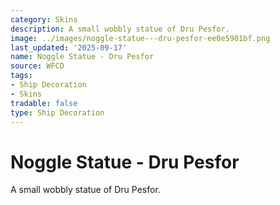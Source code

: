 ```yaml
---
category: Skins
description: A small wobbly statue of Dru Pesfor.
image: ../images/noggle-statue---dru-pesfor-ee0e5901bf.png
last_updated: '2025-09-17'
name: Noggle Statue - Dru Pesfor
source: WFCD
tags:
- Ship Decoration
- Skins
tradable: false
type: Ship Decoration
---
```


# Noggle Statue - Dru Pesfor

A small wobbly statue of Dru Pesfor.

